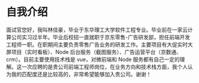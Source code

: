 # 自我介绍

面试官您好，我叫林佳豪，毕业于东华理工大学软件工程专业。毕业前在一家云计算公司实习过半年。毕业后校招一直就职于京东零售-广告研发部，担任前端开发工程师一职。在职期间主要负责零售广告业务的研发工作。主要项目有大促实时大屏项目（实时看板）、Node 后台服务（截图服务）、广告运营平台（京数通、crm）。目前主要使用技术栈是 vue，对微前端和 Node 服务都有自己一定的理解。这一次应聘的是贵公司前端工程师岗位，在业务方向和技术栈方面，我个人认为我的匹配度还是比较高的，非常希望能够加入贵公司。谢谢！
